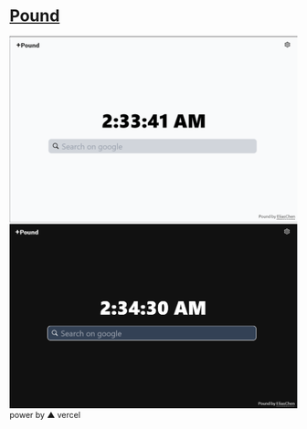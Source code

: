 # [Pound]('https://pound.eliaschen.dev')

![pound lightmode](public/page-light.png)
![pound darkmode](public/page-dark.png)
power by ▲ vercel
